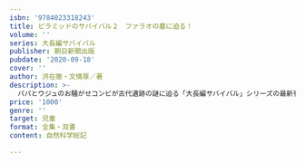 ```yaml
---
isbn: '9784023318243'
title: ピラミッドのサバイバル２　ファラオの墓に迫る！
volume: ''
series: 大長編サバイバル
publisher: 朝日新聞出版
pubdate: '2020-09-18'
cover: ''
author: 洪在徹・文情厚／著
description: >-
  パパとウジュのお騒がせコンビが古代遺跡の謎に迫る「大長編サバイバル」シリーズの最新刊。エジプトの地で輝かしい古代文明にふれ感銘を受けた二人。ギザの大ピラミッドをはじめ「赤いピラミッド」やメンフィスの巨大石像など、さらにディープな文明遺跡の魅力を掘り下げる。
price: '1000'
genre: ''
target: 児童
format: 全集・双書
content: 自然科学総記

---
```

